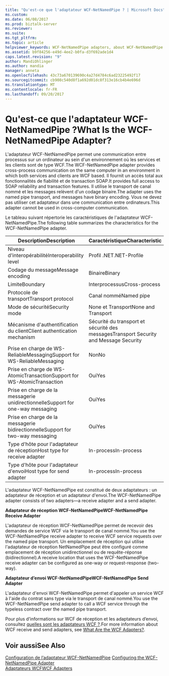 ```yaml
---
title: "Qu'est-ce que l'adaptateur WCF-NetNamedPipe ? | Microsoft Docs"
ms.custom: 
ms.date: 06/08/2017
ms.prod: biztalk-server
ms.reviewer: 
ms.suite: 
ms.tgt_pltfrm: 
ms.topic: article
helpviewer_keywords: WCF-NetNamedPipe adapters, about WCF-NetNamedPipe adapters
ms.assetid: b9f84256-e49d-4ee2-b0fa-d3f692ade1d4
caps.latest.revision: "9"
author: MandiOhlinger
ms.author: mandia
manager: anneta
ms.openlocfilehash: 43c73a670139690c4a27d4784c6ad23225492f17
ms.sourcegitcommit: cb908c540d8f1a692d01dc8f313e16cb4b4e696d
ms.translationtype: MT
ms.contentlocale: fr-FR
ms.lasthandoff: 09/20/2017
---
```

# <a name="what-is-the-wcf-netnamedpipe-adapter"></a><span data-ttu-id="68561-103">Qu'est-ce que l'adaptateur WCF-NetNamedPipe ?</span><span class="sxs-lookup"><span data-stu-id="68561-103">What Is the WCF-NetNamedPipe Adapter?</span></span>
<span data-ttu-id="68561-104">L'adaptateur WCF-NetNamedPipe permet une communication entre processus sur un ordinateur au sein d'un environnement où les services et les clients sont de type WCF.</span><span class="sxs-lookup"><span data-stu-id="68561-104">The WCF-NetNamedPipe adapter provides cross-process communication on the same computer in an environment in which both services and clients are WCF based.</span></span> <span data-ttu-id="68561-105">Il fournit un accès total aux fonctionnalités de fiabilité et de transaction SOAP.</span><span class="sxs-lookup"><span data-stu-id="68561-105">It provides full access to SOAP reliability and transaction features.</span></span> <span data-ttu-id="68561-106">Il utilise le transport de canal nommé et les messages relèvent d'un codage binaire.</span><span class="sxs-lookup"><span data-stu-id="68561-106">The adapter uses the named pipe transport, and messages have binary encoding.</span></span> <span data-ttu-id="68561-107">Vous ne devez pas utiliser cet adaptateur dans une communication entre ordinateurs.</span><span class="sxs-lookup"><span data-stu-id="68561-107">This adapter cannot be used in cross-computer communication.</span></span>  
  
 <span data-ttu-id="68561-108">Le tableau suivant répertorie les caractéristiques de l'adaptateur WCF-NetNamedPipe.</span><span class="sxs-lookup"><span data-stu-id="68561-108">The following table summarizes the characteristics for the WCF-NetNamedPipe adapter.</span></span>  
  
|<span data-ttu-id="68561-109"> Description</span><span class="sxs-lookup"><span data-stu-id="68561-109">Description</span></span>|<span data-ttu-id="68561-110">Caractéristique</span><span class="sxs-lookup"><span data-stu-id="68561-110">Characteristic</span></span>|  
|-----------------|--------------------|  
|<span data-ttu-id="68561-111">Niveau d'interopérabilité</span><span class="sxs-lookup"><span data-stu-id="68561-111">Interoperability level</span></span>|<span data-ttu-id="68561-112">Profil .NET</span><span class="sxs-lookup"><span data-stu-id="68561-112">.NET-Profile</span></span>|  
|<span data-ttu-id="68561-113">Codage du message</span><span class="sxs-lookup"><span data-stu-id="68561-113">Message encoding</span></span>|<span data-ttu-id="68561-114">Binaire</span><span class="sxs-lookup"><span data-stu-id="68561-114">Binary</span></span>|  
|<span data-ttu-id="68561-115">Limite</span><span class="sxs-lookup"><span data-stu-id="68561-115">Boundary</span></span>|<span data-ttu-id="68561-116">Interprocessus</span><span class="sxs-lookup"><span data-stu-id="68561-116">Cross-process</span></span>|  
|<span data-ttu-id="68561-117">Protocole de transport</span><span class="sxs-lookup"><span data-stu-id="68561-117">Transport protocol</span></span>|<span data-ttu-id="68561-118">Canal nommé</span><span class="sxs-lookup"><span data-stu-id="68561-118">Named pipe</span></span>|  
|<span data-ttu-id="68561-119">Mode de sécurité</span><span class="sxs-lookup"><span data-stu-id="68561-119">Security mode</span></span>|<span data-ttu-id="68561-120">None et Transport</span><span class="sxs-lookup"><span data-stu-id="68561-120">None and Transport</span></span>|  
|<span data-ttu-id="68561-121">Mécanisme d'authentification du client</span><span class="sxs-lookup"><span data-stu-id="68561-121">Client authentication mechanism</span></span>|<span data-ttu-id="68561-122">Sécurité du transport et sécurité des messages</span><span class="sxs-lookup"><span data-stu-id="68561-122">Transport Security and Message Security</span></span>|  
|<span data-ttu-id="68561-123">Prise en charge de WS-ReliableMessaging</span><span class="sxs-lookup"><span data-stu-id="68561-123">Support for WS-ReliableMessaging</span></span>|<span data-ttu-id="68561-124">Non</span><span class="sxs-lookup"><span data-stu-id="68561-124">No</span></span>|  
|<span data-ttu-id="68561-125">Prise en charge de WS-AtomicTransaction</span><span class="sxs-lookup"><span data-stu-id="68561-125">Support for WS-AtomicTransaction</span></span>|<span data-ttu-id="68561-126">Oui</span><span class="sxs-lookup"><span data-stu-id="68561-126">Yes</span></span>|  
|<span data-ttu-id="68561-127">Prise en charge de la messagerie unidirectionnelle</span><span class="sxs-lookup"><span data-stu-id="68561-127">Support for one-way messaging</span></span>|<span data-ttu-id="68561-128">Oui</span><span class="sxs-lookup"><span data-stu-id="68561-128">Yes</span></span>|  
|<span data-ttu-id="68561-129">Prise en charge de la messagerie bidirectionnelle</span><span class="sxs-lookup"><span data-stu-id="68561-129">Support for two-way messaging</span></span>|<span data-ttu-id="68561-130">Oui</span><span class="sxs-lookup"><span data-stu-id="68561-130">Yes</span></span>|  
|<span data-ttu-id="68561-131">Type d'hôte pour l'adaptateur de réception</span><span class="sxs-lookup"><span data-stu-id="68561-131">Host type for receive adapter</span></span>|<span data-ttu-id="68561-132">In-process</span><span class="sxs-lookup"><span data-stu-id="68561-132">In-process</span></span>|  
|<span data-ttu-id="68561-133">Type d'hôte pour l'adaptateur d'envoi</span><span class="sxs-lookup"><span data-stu-id="68561-133">Host type for send adapter</span></span>|<span data-ttu-id="68561-134">In-process</span><span class="sxs-lookup"><span data-stu-id="68561-134">In-process</span></span>|  
  
 <span data-ttu-id="68561-135">L'adaptateur WCF-NetNamedPipe est constitué de deux adaptateurs : un adaptateur de réception et un adaptateur d'envoi.</span><span class="sxs-lookup"><span data-stu-id="68561-135">The WCF-NetNamedPipe adapter consists of two adapters—a receive adapter and a send adapter.</span></span>  
  
 <span data-ttu-id="68561-136">**Adaptateur de réception WCF-NetNamedPipe**</span><span class="sxs-lookup"><span data-stu-id="68561-136">**WCF-NetNamedPipe Receive Adapter**</span></span>  
  
 <span data-ttu-id="68561-137">L'adaptateur de réception WCF-NetNamedPipe permet de recevoir des demandes de service WCF via le transport de canal nommé.</span><span class="sxs-lookup"><span data-stu-id="68561-137">You use the WCF-NetNamedPipe receive adapter to receive WCF service requests over the named pipe transport.</span></span> <span data-ttu-id="68561-138">Un emplacement de réception qui utilise l'adaptateur de réception NetNamedPipe peut être configuré comme emplacement de réception unidirectionnel ou de requête-réponse (bidirectionnel).</span><span class="sxs-lookup"><span data-stu-id="68561-138">A receive location that uses the WCF-NetNamedPipe receive adapter can be configured as one-way or request-response (two-way).</span></span>  
  
 <span data-ttu-id="68561-139">**Adaptateur d’envoi WCF-NetNamedPipe**</span><span class="sxs-lookup"><span data-stu-id="68561-139">**WCF-NetNamedPipe Send Adapter**</span></span>  
  
 <span data-ttu-id="68561-140">L'adaptateur d'envoi WCF-NetNamedPipe permet d'appeler un service WCF à l'aide du contrat sans type via le transport de canal nommé.</span><span class="sxs-lookup"><span data-stu-id="68561-140">You use the WCF-NetNamedPipe send adapter to call a WCF service through the typeless contract over the named pipe transport.</span></span>  
  
 <span data-ttu-id="68561-141">Pour plus d’informations sur WCF de réception et les adaptateurs d’envoi, consultez [quelles sont les adaptateurs WCF ?](../core/what-are-the-wcf-adapters.md).</span><span class="sxs-lookup"><span data-stu-id="68561-141">For more information about WCF receive and send adapters, see [What Are the WCF Adapters?](../core/what-are-the-wcf-adapters.md).</span></span>  
  
## <a name="see-also"></a><span data-ttu-id="68561-142">Voir aussi</span><span class="sxs-lookup"><span data-stu-id="68561-142">See Also</span></span>  
 <span data-ttu-id="68561-143">[Configuration de l’adaptateur WCF-NetNamedPipe](../core/configuring-the-wcf-netnamedpipe-adapter.md) </span><span class="sxs-lookup"><span data-stu-id="68561-143">[Configuring the WCF-NetNamedPipe Adapter](../core/configuring-the-wcf-netnamedpipe-adapter.md) </span></span>  
 [<span data-ttu-id="68561-144">Adaptateurs WCF</span><span class="sxs-lookup"><span data-stu-id="68561-144">WCF Adapters</span></span>](../core/wcf-adapters.md)
